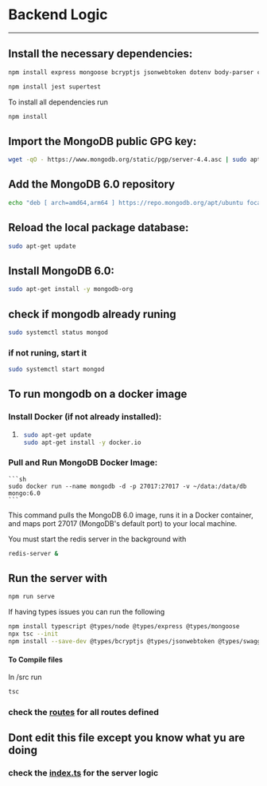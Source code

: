 # Backend Logic
-----------------

## Install the necessary dependencies:
```sh
npm install express mongoose bcryptjs jsonwebtoken dotenv body-parser cors swagger-jsdoc swagger-ui-express redis
```
```sh
npm install jest supertest
```

To install all dependencies run 
```sh 
npm install
```

## Import the MongoDB public GPG key:
```sh
wget -qO - https://www.mongodb.org/static/pgp/server-4.4.asc | sudo apt-key add -
```

## Add the MongoDB 6.0 repository
```sh
echo "deb [ arch=amd64,arm64 ] https://repo.mongodb.org/apt/ubuntu focal/mongodb-org/6.0 multiverse" | sudo tee /etc/apt/sources.list.d/mongodb-org-6.0.list
```

## Reload the local package database:
```sh
sudo apt-get update
```

## Install MongoDB 6.0:
```sh
sudo apt-get install -y mongodb-org
```
## check if mongodb already runing
```sh
sudo systemctl status mongod
```

### if not runing, start it
```sh
sudo systemctl start mongod
```

## To run mongodb on a docker image
### Install Docker (if not already installed):
1. ```sh
    sudo apt-get update
    sudo apt-get install -y docker.io
    ```

### Pull and Run MongoDB Docker Image:
    ```sh
    sudo docker run --name mongodb -d -p 27017:27017 -v ~/data:/data/db mongo:6.0
    ```
This command pulls the MongoDB 6.0 image, runs it in a Docker container, and maps port 27017 (MongoDB's default port) to your local machine.

You must start the redis server in the background with
```sh
redis-server &
```

## Run the server with
```sh
npm run serve
```

If having types issues you can run the following
```sh
npm install typescript @types/node @types/express @types/mongoose
npx tsc --init
npm install --save-dev @types/bcryptjs @types/jsonwebtoken @types/swagger-jsdoc @types/swagger-ui-express
```


#### To Compile files
In /src run
```sh
tsc
```
### check the [routes](/backend/src/routes/) for all routes defined

## Dont edit this file except you know what yu are doing
### check the [index.ts](/backend/src/index.ts) for the server logic

